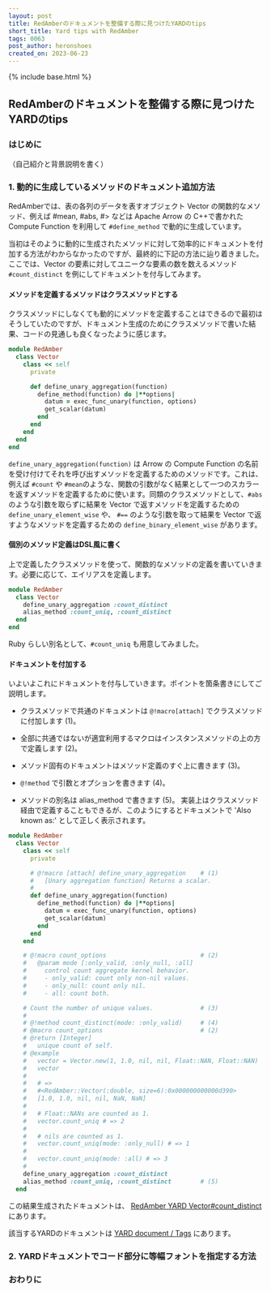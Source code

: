 ```yaml
---
layout: post
title: RedAmberのドキュメントを整備する際に見つけたYARDのtips
short_title: Yard tips with RedAmber
tags: 0063
post_author: heronshoes
created_on: 2023-06-23
---
```

{% include base.html %}

## RedAmberのドキュメントを整備する際に見つけたYARDのtips

### はじめに

（自己紹介と背景説明を書く）

### 1. 動的に生成しているメソッドのドキュメント追加方法

RedAmberでは、表の各列のデータを表すオブジェクト Vector の関数的なメソッド、例えば #mean, #abs, #> などは Apache Arrow の C++で書かれた Compute Function を利用して `#define_method` で動的に生成しています。

当初はそのように動的に生成されたメソッドに対して効率的にドキュメントを付加する方法がわからなかったのですが、最終的に下記の方法に辿り着きました。ここでは、Vector の要素に対してユニークな要素の数を数えるメソッド `#count_distinct` を例にしてドキュメントを付与してみます。

#### メソッドを定義するメソッドはクラスメソッドとする

クラスメソッドにしなくても動的にメソッドを定義することはできるので最初はそうしていたのですが、ドキュメント生成のためにクラスメソッドで書いた結果、コードの見通しも良くなったように感じます。

```ruby
module RedAmber
  class Vector
    class << self
      private

      def define_unary_aggregation(function)
        define_method(function) do |**options|
          datum = exec_func_unary(function, options)
          get_scalar(datum)
        end
      end
    end
  end
end
```

`define_unary_aggregation(function)` は Arrow の Compute Function の名前を受け付けてそれを呼び出すメソッドを定義するためのメソッドです。これは、例えば `#count` や `#mean`のような、関数の引数がなく結果として一つのスカラーを返すメソッドを定義するために使います。同類のクラスメソッドとして、`#abs`のような引数を取らずに結果を Vector で返すメソッドを定義するための `define_unary_element_wise` や、 `#==` のような引数を取って結果を Vector で返すようなメソッドを定義するための `define_binary_element_wise` があります。

#### 個別のメソッド定義はDSL風に書く

上で定義したクラスメソッドを使って、関数的なメソッドの定義を書いていきます。必要に応じて、エイリアスを定義します。

```ruby
module RedAmber
  class Vector
    define_unary_aggregation :count_distinct
    alias_method :count_uniq, :count_distinct
  end
end
```

Ruby らしい別名として、`#count_uniq` も用意してみました。

#### ドキュメントを付加する

いよいよこれにドキュメントを付与していきます。ポイントを箇条書きにしてご説明します。

- クラスメソッドで共通のドキュメントは `@!macro[attach]` でクラスメソッドに付加します (1)。

- 全部に共通ではないが適宜利用するマクロはインスタンスメソッドの上の方で定義します (2)。

- メソッド固有のドキュメントはメソッド定義のすぐ上に書きます (3)。

- `@!method` で引数とオプションを書きます (4)。

- メソッドの別名は alias_method で書きます (5)。 実装上はクラスメソッド経由で定義することもできるが、このようにするとドキュメントで 'Also known as:' として正しく表示されます。

```ruby
module RedAmber
  class Vector
    class << self
      private

      # @!macro [attach] define_unary_aggregation    # (1)
      #   [Unary aggregation function] Returns a scalar.
      #
      def define_unary_aggregation(function)
        define_method(function) do |**options|
          datum = exec_func_unary(function, options)
          get_scalar(datum)
        end
      end
    end

    # @!macro count_options                          # (2)
    #   @param mode [:only_valid, :only_null, :all]
    #     control count aggregate kernel behavior.
    #     - only_valid: count only non-nil values.
    #     - only_null: count only nil.
    #     - all: count both.

    # Count the number of unique values.             # (3)
    #
    # @!method count_distinct(mode: :only_valid)     # (4)
    # @macro count_options                           # (2)
    # @return [Integer]
    #   unique count of self.
    # @example
    #   vector = Vector.new(1, 1.0, nil, nil, Float::NAN, Float::NAN)
    #   vector
    #
    #   # =>
    #   #<RedAmber::Vector(:double, size=6):0x000000000000d390>
    #   [1.0, 1.0, nil, nil, NaN, NaN]
    #
    #   # Float::NANs are counted as 1.
    #   vector.count_uniq # => 2
    #
    #   # nils are counted as 1.
    #   vector.count_uniq(mode: :only_null) # => 1
    #
    #   vector.count_uniq(mode: :all) # => 3
    #
    define_unary_aggregation :count_distinct
    alias_method :count_uniq, :count_distinct        # (5)
  end
```

この結果生成されたドキュメントは、 [RedAmber YARD Vector#count_distinct](https://red-data-tools.github.io/red_amber/RedAmber/Vector.html#count_distinct-instance_method) にあります。

該当するYARDのドキュメントは [YARD document / Tags](https://rubydoc.info/gems/yard/file/docs/Tags.md#macro) にあります。


### 2. YARDドキュメントでコード部分に等幅フォントを指定する方法

### おわりに
